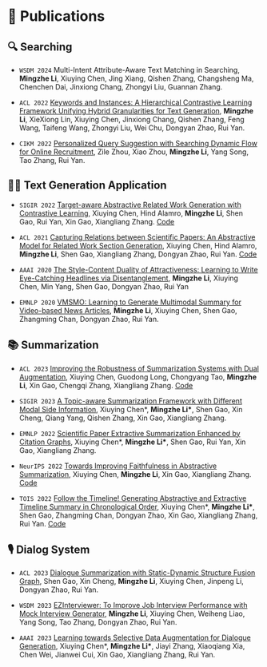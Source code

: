 
# 📝 Publications 
## 🔍 Searching

- ``WSDM 2024`` Multi-Intent Attribute-Aware Text Matching in Searching, **Mingzhe Li**, Xiuying Chen, Jing Xiang, Qishen Zhang, Changsheng Ma, Chenchen Dai, Jinxiong Chang, Zhongyi Liu, Guannan Zhang.

- ``ACL 2022`` [Keywords and Instances: A Hierarchical Contrastive Learning Framework Unifying Hybrid Granularities for Text Generation](https://aclanthology.org/2022.acl-long.304.pdf), **Mingzhe Li**, XieXiong Lin, Xiuying Chen, Jinxiong Chang, Qishen Zhang, Feng Wang, Taifeng Wang, Zhongyi Liu, Wei Chu, Dongyan Zhao, Rui Yan.

- ``CIKM 2022`` [Personalized Query Suggestion with Searching Dynamic Flow for Online Recruitment](https://dl.acm.org/doi/10.1145/3511808.3557416), Zile Zhou, Xiao Zhou, **Mingzhe Li**, Yang Song, Tao Zhang, Rui Yan.



## 🧑‍🎨 Text Generation Application

- ``SIGIR 2022`` [Target-aware Abstractive Related Work Generation with Contrastive Learning](https://arxiv.org/pdf/2205.13339.pdf), Xiuying Chen, Hind Alamro, **Mingzhe Li**, Shen Gao, Rui Yan, Xin Gao, Xiangliang Zhang. [Code](https://github.com/iriscxy/Target-aware-RWG)

- ``ACL 2021`` [Capturing Relations between Scientific Papers: An Abstractive Model for Related Work Section Generation](https://aclanthology.org/2021.acl-long.473.pdf), Xiuying Chen, Hind Alamro, **Mingzhe Li**, Shen Gao, Xiangliang Zhang, Dongyan Zhao, Rui Yan. [Code](https://github.com/iriscxy/relatedworkgeneration)

- ``AAAI 2020`` [The Style-Content Duality of Attractiveness: Learning to Write Eye-Catching Headlines via Disentanglement](https://ojs.aaai.org/index.php/AAAI/article/view/17565), **Mingzhe Li**, Xiuying Chen, Min Yang, Shen Gao, Dongyan Zhao, Rui Yan

- ``EMNLP 2020`` [VMSMO: Learning to Generate Multimodal Summary for Video-based News Articles](https://aclanthology.org/2020.emnlp-main.752.pdf), **Mingzhe Li**, Xiuying Chen, Shen Gao, Zhangming Chan, Dongyan Zhao, Rui Yan.



## 📚 Summarization


- ``ACL 2023`` [Improving the Robustness of Summarization Systems with Dual Augmentation](https://arxiv.org/pdf/2306.01090.pdf), Xiuying Chen, Guodong Long, Chongyang Tao, **Mingzhe Li**, Xin Gao, Chengqi Zhang, Xiangliang Zhang. [Code](https://github.com/iriscxy/robustness)

- ``SIGIR 2023`` [A Topic-aware Summarization Framework with Different Modal Side Information](https://arxiv.org/pdf/2305.11503.pdf), Xiuying Chen\*, **Mingzhe Li\***, Shen Gao, Xin Cheng, Qiang Yang, Qishen Zhang, Xin Gao, Xiangliang Zhang.

- ``EMNLP 2022`` [Scientific Paper Extractive Summarization Enhanced by Citation Graphs](https://arxiv.org/pdf/2212.04214.pdf), Xiuying Chen\*, **Mingzhe Li\***, Shen Gao, Rui Yan, Xin Gao, Xiangliang Zhang.

- ``NeurIPS 2022`` [Towards Improving Faithfulness in Abstractive Summarization](https://arxiv.org/pdf/2210.01877.pdf), Xiuying Chen, **Mingzhe Li**, Xin Gao, Xiangliang Zhang. [Code](https://github.com/iriscxy/FES)

- ``TOIS 2022`` [Follow the Timeline! Generating Abstractive and Extractive Timeline Summary in Chronological Order](https://dl.acm.org/doi/pdf/10.1145/3517221), Xiuying Chen\*, **Mingzhe Li\***, Shen Gao, Zhangming Chan, Dongyan Zhao, Xin Gao, Xiangliang Zhang, Rui Yan. [Code](https://github.com/iriscxy/Unified-Timeline-Summarizer)



## 🎙 Dialog System 

- ``ACL 2023`` [Dialogue Summarization with Static-Dynamic Structure Fusion Graph](https://aclanthology.org/2023.acl-long.775.pdf), Shen Gao, Xin Cheng, **Mingzhe Li**, Xiuying Chen, Jinpeng Li, Dongyan Zhao, Rui Yan.

- ``WSDM 2023`` [EZInterviewer: To Improve Job Interview Performance with Mock Interview Generator](https://arxiv.org/pdf/2301.00972.pdf), **Mingzhe Li**, Xiuying Chen, Weiheng Liao, Yang Song, Tao Zhang, Dongyan Zhao, Rui Yan.

- ``AAAI 2023`` [Learning towards Selective Data Augmentation for Dialogue Generation](https://arxiv.org/pdf/2303.09719.pdf), Xiuying Chen\*, **Mingzhe Li\***, Jiayi Zhang, Xiaoqiang Xia, Chen Wei, Jianwei Cui, Xin Gao, Xiangliang Zhang, Rui Yan.
